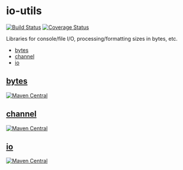# io-utils

[![Build Status](https://travis-ci.org/hammerlab/io-utils.svg?branch=master)](https://travis-ci.org/hammerlab/io-utils)
[![Coverage Status](https://coveralls.io/repos/github/hammerlab/io-utils/badge.svg?branch=master)](https://coveralls.io/github/hammerlab/io-utils?branch=master)

Libraries for console/file I/O, processing/formatting sizes in bytes, etc.

- [bytes](bytes)
- [channel](bytes)
- [io](io)

## [bytes](bytes)

[![Maven Central](https://img.shields.io/maven-central/v/org.hammerlab/bytes_2.11.svg?maxAge=600)](http://search.maven.org/#search%7Cga%7C1%7Corg.hammerlab%20bytes)

## [channel](channel)

[![Maven Central](https://img.shields.io/maven-central/v/org.hammerlab/channel_2.11.svg?maxAge=600)](http://search.maven.org/#search%7Cga%7C1%7Corg.hammerlab%20channel)

## [io](io)

[![Maven Central](https://img.shields.io/maven-central/v/org.hammerlab/io_2.11.svg?maxAge=600)](http://search.maven.org/#search%7Cga%7C1%7Corg.hammerlab%20io)

